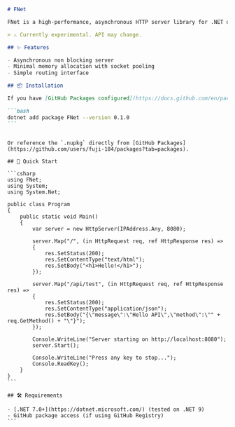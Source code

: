 ````markdown
# FNet

FNet is a high-performance, asynchronous HTTP server library for .NET designed to handle unlimited concurrent connections using a socket pooling model. It is ideal for lightweight APIs, testing tools, and high-throughput scenarios.

> ⚠️ Currently experimental. API may change.

## ✨ Features

- Asynchronous non blocking server
- Minimal memory allocation with socket pooling
- Simple routing interface

## 📦 Installation

If you have [GitHub Packages configured](https://docs.github.com/en/packages/working-with-a-github-packages-registry/working-with-the-nuget-registry):

```bash
dotnet add package FNet --version 0.1.0
```
````

````

Or reference the `.nupkg` directly from [GitHub Packages](https://github.com/users/fuji-184/packages?tab=packages).

## 🚀 Quick Start

```csharp
using FNet;
using System;
using System.Net;

public class Program
{
    public static void Main()
    {
        var server = new HttpServer(IPAddress.Any, 8080);

        server.Map("/", (in HttpRequest req, ref HttpResponse res) =>
        {
            res.SetStatus(200);
            res.SetContentType("text/html");
            res.SetBody("<h1>Hello!</h1>");
        });

        server.Map("/api/test", (in HttpRequest req, ref HttpResponse res) =>
        {
            res.SetStatus(200);
            res.SetContentType("application/json");
            res.SetBody("{\"message\":\"Hello API\",\"method\":\"" + req.GetMethod() + "\"}");
        });

        Console.WriteLine("Server starting on http://localhost:8080");
        server.Start();

        Console.WriteLine("Press any key to stop...");
        Console.ReadKey();
    }
}
```

## 🛠 Requirements

- [.NET 7.0+](https://dotnet.microsoft.com/) (tested on .NET 9)
- GitHub package access (if using GitHub Registry)
```
````
